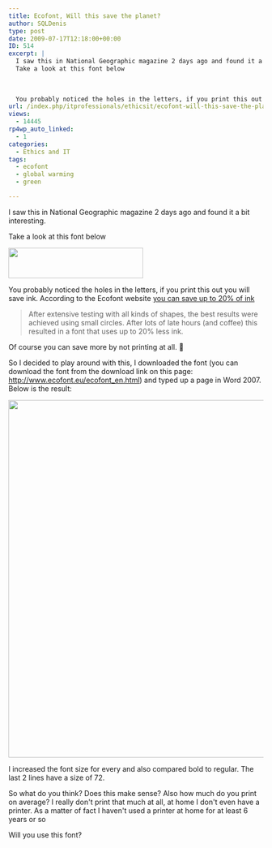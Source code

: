 ```yaml
---
title: Ecofont, Will this save the planet?
author: SQLDenis
type: post
date: 2009-07-17T12:18:00+00:00
ID: 514
excerpt: |
  I saw this in National Geographic magazine 2 days ago and found it a bit interesting.
  Take a look at this font below
  
  
  
  You probably noticed the holes in the letters, if you print this out you will save ink. According to the Ecofont website you can&hellip;
url: /index.php/itprofessionals/ethicsit/ecofont-will-this-save-the-planet/
views:
  - 14445
rp4wp_auto_linked:
  - 1
categories:
  - Ethics and IT
tags:
  - ecofont
  - global warming
  - green

---
```

I saw this in National Geographic magazine 2 days ago and found it a bit interesting.
  
Take a look at this font below

<div class="image_block">
  <a href="/wp-content/uploads/blogs/ITProfessionals/Denis/ecofont1.jpg?mtime=1357605896"><img alt="" src="/wp-content/uploads/blogs/ITProfessionals/Denis/ecofont1.jpg?mtime=1357605896" width="266" height="60" /></a>
</div>

You probably noticed the holes in the letters, if you print this out you will save ink. According to the Ecofont website [you can save up to 20% of ink][1]

> After extensive testing with all kinds of shapes, the best results were achieved using small circles. After lots of late hours (and coffee) this resulted in a font that uses up to 20% less ink.

Of course you can save more by not printing at all. 🙂

So I decided to play around with this, I downloaded the font (you can download the font from the download link on this page: http://www.ecofont.eu/ecofont_en.html) and typed up a page in Word 2007. Below is the result:

<div class="image_block">
  <a href="/wp-content/uploads/blogs/ITProfessionals/Denis/ecofont2.png?mtime=1357605910"><img alt="" src="/wp-content/uploads/blogs/ITProfessionals/Denis/ecofont2.png?mtime=1357605910" width="563" height="705" /></a>
</div>

I increased the font size for every and also compared bold to regular. The last 2 lines have a size of 72.

So what do you think? Does this make sense? Also how much do you print on average? I really don't print that much at all, at home I don't even have a printer. As a matter of fact I haven't used a printer at home for at least 6 years or so

Will you use this font?

 [1]: http://www.ecofont.eu/ecofont_en.html